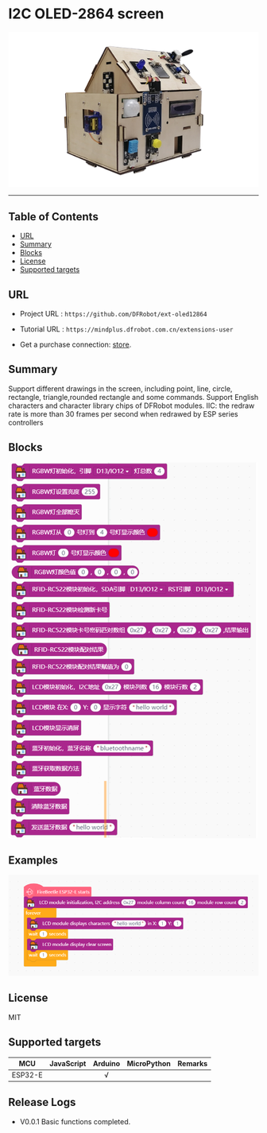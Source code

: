 # I2C OLED-2864 screen


![](./arduinoC/_images/featured.png)

---------------------------------------------------------

## Table of Contents

* [URL](#url)
* [Summary](#summary)
* [Blocks](#blocks)
* [License](#license)
* [Supported targets](#Supportedtargets)

## URL
* Project URL : ```https://github.com/DFRobot/ext-oled12864```

* Tutorial URL : ```https://mindplus.dfrobot.com.cn/extensions-user```

* Get a purchase connection: [store](https://www.dfrobot.com/).

## Summary
Support different drawings in the screen, including point, line, circle, rectangle, triangle,rounded rectangle and some commands.
Support English characters and character library chips of DFRobot modules.
IIC: the redraw rate is more than 30 frames per second when redrawed by ESP series controllers

## Blocks

![](./arduinoC/_images/blocks.png)



## Examples

![](./arduinoC/_images/example.png)

## License

MIT

## Supported targets

MCU                | JavaScript    | Arduino   | MicroPython    | Remarks
------------------ | :----------: | :----------: | :---------: | -----
ESP32-E        |             |       √       |             | 


## Release Logs
* V0.0.1  Basic functions completed.
